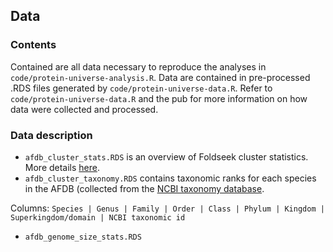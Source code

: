 ## Data

### Contents

Contained are all data necessary to reproduce the analyses in `code/protein-universe-analysis.R`. Data are contained in pre-processed .RDS files generated by `code/protein-universe-data.R`. Refer to `code/protein-universe-data.R` and the pub for more information on how data were collected and processed.  

### Data description
* `afdb_cluster_stats.RDS` is an overview of Foldseek cluster statistics. More details [here](https://afdb-cluster.steineggerlab.workers.dev/). <br>
* `afdb_cluster_taxonomy.RDS` contains taxonomic ranks for each species in the AFDB (collected from the [NCBI taxonomy database](https://www.ncbi.nlm.nih.gov/taxonomy). <br>

Columns: ```Species | Genus | Family | Order | Class | Phylum | Kingdom | Superkingdom/domain | NCBI taxonomic id```

* `afdb_genome_size_stats.RDS`
